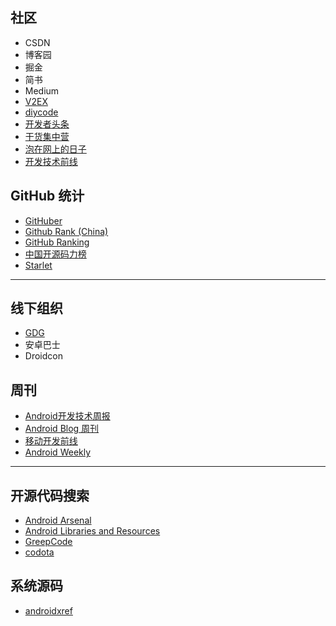 ## 社区

- CSDN
- 博客园
- 掘金
- 简书
- Medium
- [V2EX](https://www.v2ex.com/)
- [diycode](https://www.diycode.cc/)
- [开发者头条](https://toutiao.io/)
- [干货集中营](http://gank.io/)
- [泡在网上的日子](http://www.jcodecraeer.com/)
- [开发技术前线](http://www.devtf.cn/)

## GitHub 统计

- [GitHuber](https://githuber.cn/)
- [Github Rank (China)](http://githubrank.com/)
- [GitHub Ranking](https://github-ranking.com/)
- [中国开源码力榜](https://opensource.win/)
- [Starlet](https://star-history.com/blog/list-your-open-source-project)

***

## 线下组织

- [GDG](https://developers.google.com/community/gdg/groups)
- 安卓巴士
- Droidcon

## 周刊

- [Android开发技术周报](http://androidweekly.cn/)
- [Android Blog 周刊](http://www.androidblog.cn/)
- [移动开发前线](http://mobilefrontier.github.io/)
- [Android Weekly](http://androidweekly.net/)

***

## 开源代码搜索

- [Android Arsenal](http://android-arsenal.com/)
- [Android Libraries and Resources](http://alamkanak.github.io/android-libraries-and-resources/)
- [GreepCode](http://www.grepcode.com/)
- [codota](https://www.codota.com/)

## 系统源码

- [androidxref](http://androidxref.com/)